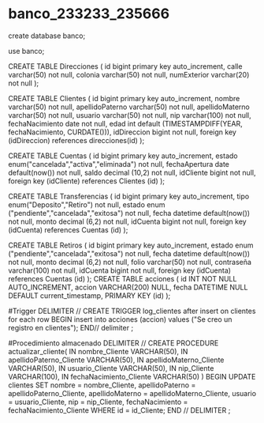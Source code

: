 # banco_233233_235666
create database banco; 

use banco;

CREATE TABLE Direcciones (
	id bigint primary key auto_increment,
    calle varchar(50) not null,
    colonia varchar(50) not null,
    numExterior varchar(20) not null
);


CREATE TABLE Clientes (
	id bigint primary key auto_increment,
    nombre varchar(50) not null,
    apellidoPaterno varchar(50) not null,
    apellidoMaterno varchar(50) not null,
    usuario varchar(50) not null,
    nip varchar(100) not null,
    fechaNacimiento date not null,
    edad int default (TIMESTAMPDIFF(YEAR, fechaNacimiento, CURDATE())),
    idDireccion bigint not null,
    foreign key (idDireccion) references direcciones(id) 
);

CREATE TABLE Cuentas (
	id bigint primary key auto_increment,
    estado enum("cancelada","activa","eliminada") not null,
    fechaApertura date default(now()) not null,
    saldo decimal (10,2) not null,
    idCliente bigint not null,
    foreign key (idCliente) references Clientes (id)
);

CREATE TABLE Transferencias (
	id bigint primary key auto_increment,
    tipo enum("Deposito","Retiro") not null,
    estado enum ("pendiente","cancelada","exitosa") not null,
    fecha datetime default(now()) not null,
    monto decimal (6,2) not null,
    idCuenta bigint not null,
    foreign key (idCuenta) references Cuentas (id)
);

CREATE TABLE Retiros (
	id bigint primary key auto_increment,
    estado enum ("pendiente","cancelada","exitosa") not null,
    fecha datetime default(now()) not null,
    monto decimal (6,2) not null,
    folio varchar(50) not null,
    contraseña varchar(100) not null,
    idCuenta bigint not null,
   foreign key (idCuenta) references Cuentas (id)
);
CREATE TABLE acciones (
  id INT NOT NULL AUTO_INCREMENT,
  accion VARCHAR(200) NULL,
  fecha DATETIME NULL DEFAULT current_timestamp,
  PRIMARY KEY (id)
);

#Trigger
DELIMITER //
CREATE TRIGGER log_clientes
after insert on clientes
for each row 
BEGIN
    insert into acciones (accion) values ("Se creo un registro en clientes");
END//
delimiter ;

#Procedimiento almacenado
DELIMITER //
CREATE PROCEDURE actualizar_cliente(
    IN nombre_Cliente VARCHAR(50),
    IN apellidoPaterno_Cliente VARCHAR(50),
    IN apellidoMaterno_Cliente VARCHAR(50),
    IN usuario_Cliente  VARCHAR(50),
    IN nip_Cliente  VARCHAR(100),
    IN fechaNacimiento_Cliente  VARCHAR(50)
)
BEGIN
    UPDATE clientes
    SET nombre = nombre_Cliente, 
        apellidoPaterno = apellidoPaterno_Cliente, 
        apellidoMaterno = apellidoMaterno_Cliente, 
        usuario = usuario_Cliente,
        nip = nip_Cliente,
        fechaNacimiento = fechaNacimiento_Cliente
    WHERE id = id_Cliente;
END //
DELIMITER ;
